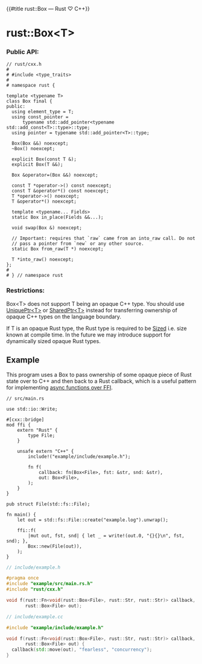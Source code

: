 {{#title rust::Box<T> — Rust ♡ C++}}
# rust::Box\<T\>

### Public API:

```cpp,hidelines
// rust/cxx.h
#
# #include <type_traits>
#
# namespace rust {

template <typename T>
class Box final {
public:
  using element_type = T;
  using const_pointer =
      typename std::add_pointer<typename std::add_const<T>::type>::type;
  using pointer = typename std::add_pointer<T>::type;

  Box(Box &&) noexcept;
  ~Box() noexcept;

  explicit Box(const T &);
  explicit Box(T &&);

  Box &operator=(Box &&) noexcept;

  const T *operator->() const noexcept;
  const T &operator*() const noexcept;
  T *operator->() noexcept;
  T &operator*() noexcept;

  template <typename... Fields>
  static Box in_place(Fields &&...);

  void swap(Box &) noexcept;

  // Important: requires that `raw` came from an into_raw call. Do not
  // pass a pointer from `new` or any other source.
  static Box from_raw(T *) noexcept;

  T *into_raw() noexcept;
};
#
# } // namespace rust
```

### Restrictions:

Box\<T\> does not support T being an opaque C++ type. You should use
[UniquePtr\<T\>](uniqueptr.md) or [SharedPtr\<T\>](sharedptr.md) instead for
transferring ownership of opaque C++ types on the language boundary.

If T is an opaque Rust type, the Rust type is required to be [Sized] i.e. size
known at compile time. In the future we may introduce support for dynamically
sized opaque Rust types.

[Sized]: https://doc.rust-lang.org/std/marker/trait.Sized.html

## Example

This program uses a Box to pass ownership of some opaque piece of Rust state
over to C++ and then back to a Rust callback, which is a useful pattern for
implementing [async functions over FFI](../async.md).

```rust,noplayground
// src/main.rs

use std::io::Write;

#[cxx::bridge]
mod ffi {
    extern "Rust" {
        type File;
    }

    unsafe extern "C++" {
        include!("example/include/example.h");

        fn f(
            callback: fn(Box<File>, fst: &str, snd: &str),
            out: Box<File>,
        );
    }
}

pub struct File(std::fs::File);

fn main() {
    let out = std::fs::File::create("example.log").unwrap();

    ffi::f(
        |mut out, fst, snd| { let _ = write!(out.0, "{}{}\n", fst, snd); },
        Box::new(File(out)),
    );
}
```

```cpp
// include/example.h

#pragma once
#include "example/src/main.rs.h"
#include "rust/cxx.h"

void f(rust::Fn<void(rust::Box<File>, rust::Str, rust::Str)> callback,
       rust::Box<File> out);
```

```cpp
// include/example.cc

#include "example/include/example.h"

void f(rust::Fn<void(rust::Box<File>, rust::Str, rust::Str)> callback,
       rust::Box<File> out) {
  callback(std::move(out), "fearless", "concurrency");
}
```
